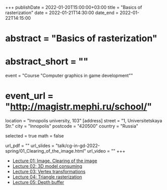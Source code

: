 +++
publishDate = 2022-01-20T15:00:00+03:00
title = "Basics of rasterization"
date = 2022-01-21T14:30:00
date_end = 2022-01-22T14:15:00
# abstract = "Basics of rasterization"
# abstract_short = ""
event = "Course \"Computer graphics in game development\""
# event_url = "http://magistr.mephi.ru/school/"
location = "Innopolis university, 103"
[address]
  street = "1, Universitetskaya Str."
  city = "Innopolis"
  postcode = "420500"
  country = "Russia"

selected = true
math = false

url_pdf = ""
url_slides = "talk/cg-in-gd-2022-spring/01_Clearing_of_the_image.html"
url_video = ""
+++

- [Lecture 01: Image. Clearing of the image](https://djbelyak.ru/talk/cg-in-gd-2022-spring/01_Clearing_of_the_image.html)
- [Lecture 02: 3D model consuming](https://djbelyak.ru/talk/cg-in-gd-2022-spring/02_3D_model_consuming.html)
- [Lecture 03: Vertex transformations](https://djbelyak.ru/talk/cg-in-gd-2022-spring/03_Vertex_transformations.html)
- [Lecture 04: Triangle rasterization](https://djbelyak.ru/talk/cg-in-gd-2022-spring/04_Triangle_rasterization.html)
- [Lecture 05: Depth buffer](https://djbelyak.ru/talk/cg-in-gd-2022-spring/05_Depth_buffer.html)